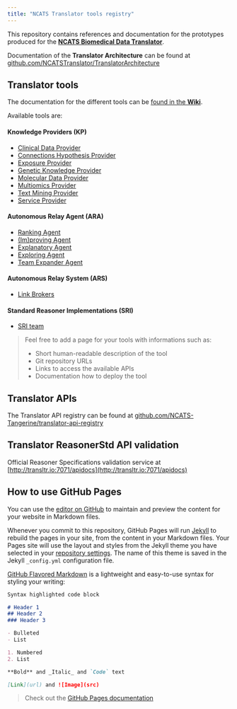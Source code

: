 ```yaml
---
title: "NCATS Translator tools registry"
---
```


This repository contains references and documentation for the prototypes produced for the [**NCATS Biomedical Data Translator**](https://ncats.nih.gov/translator).

Documentation of the **Translator Architecture** can be found at [github.com/NCATSTranslator/TranslatorArchitecture](https://github.com/NCATSTranslator/TranslatorArchitecture) 

## Translator tools

The documentation for the different tools can be [found in the **Wiki**](https://github.com/NCATSTranslator/NCATSTranslator.github.io/wiki).

Available tools are:

#### Knowledge Providers (KP)
* [Clinical Data Provider](https://github.com/NCATSTranslator/NCATSTranslator.github.io/wiki/Clinical-Data-Provider)
* [Connections Hypothesis Provider](https://github.com/NCATSTranslator/NCATSTranslator.github.io/wiki/Connections-Hypothesis-Provider)
* [Exposure Provider](https://github.com/NCATSTranslator/NCATSTranslator.github.io/wiki/Exposure-Provider)
* [Genetic Knowledge Provider](https://github.com/NCATSTranslator/NCATSTranslator.github.io/wiki/Genetic-Knowledge-Provider)
* [Molecular Data Provider](https://github.com/NCATSTranslator/NCATSTranslator.github.io/wiki/Molecular-Data-Provider)
* [Multiomics Provider](https://github.com/NCATSTranslator/NCATSTranslator.github.io/wiki/Multiomics-Provider)
* [Text Mining Provider](https://github.com/NCATSTranslator/NCATSTranslator.github.io/wiki/Text-Mining-Provider)
* [Service Provider](https://github.com/NCATSTranslator/NCATSTranslator.github.io/wiki/Service-Provider)

#### Autonomous Relay Agent (ARA)
* [Ranking Agent](https://github.com/NCATSTranslator/NCATSTranslator.github.io/wiki/Ranking-Agent)
* [(Im)proving Agent](https://github.com/NCATSTranslator/NCATSTranslator.github.io/wiki/(Im)proving-Agent)
* [Explanatory Agent](https://github.com/NCATSTranslator/NCATSTranslator.github.io/wiki/Explanatory-Agent)
* [Exploring Agent](https://github.com/NCATSTranslator/NCATSTranslator.github.io/wiki/Exploring-Agent)
* [Team Expander Agent](https://github.com/NCATSTranslator/NCATSTranslator.github.io/wiki/Team-Expander-Agent)

#### Autonomous Relay System (ARS)
* [Link Brokers](https://github.com/NCATSTranslator/NCATSTranslator.github.io/wiki/Autonomous-Relay-System-(ARS))

#### Standard Reasoner Implementations (SRI)

* [SRI team](https://github.com/NCATSTranslator/NCATSTranslator.github.io/wiki/Standard-Reasoner-Implementations-(SRI))

> Feel free to add a page for your tools with informations such as:
>
> * Short human-readable description of the tool
> * Git repository URLs
> * Links to access the available APIs
> * Documentation how to deploy the tool

## Translator APIs

The Translator API registry can be found at [github.com/NCATS-Tangerine/translator-api-registry](https://github.com/NCATS-Tangerine/translator-api-registry)

## Translator ReasonerStd API validation

Official Reasoner Specifications validation service at [http://transltr.io:7071/apidocs](http://transltr.io:7071/apidocs)

## How to use GitHub Pages

You can use the [editor on GitHub](https://github.com/NCATSTranslator/NCATSTranslator.github.io/edit/master/index.md) to maintain and preview the content for your website in Markdown files.

Whenever you commit to this repository, GitHub Pages will run [Jekyll](https://jekyllrb.com/) to rebuild the pages in your site, from the content in your Markdown files. Your Pages site will use the layout and styles from the Jekyll theme you have selected in your [repository settings](https://github.com/NCATSTranslator/NCATSTranslator.github.io/settings). The name of this theme is saved in the Jekyll `_config.yml` configuration file.

 [GitHub Flavored Markdown](https://guides.github.com/features/mastering-markdown/) is a lightweight and easy-to-use syntax for styling your writing:

```markdown
Syntax highlighted code block

# Header 1
## Header 2
### Header 3

- Bulleted
- List

1. Numbered
2. List

**Bold** and _Italic_ and `Code` text

[Link](url) and ![Image](src)
```

> Check out the [GitHub Pages documentation](https://help.github.com/categories/github-pages-basics/) 
